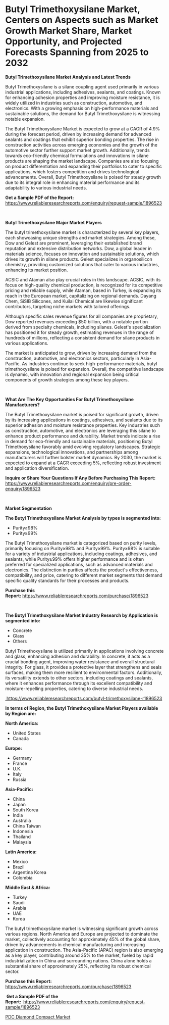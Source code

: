 <p><h1>Butyl Trimethoxysilane Market, Centers on Aspects such as Market Growth Market Share, Market Opportunity, and Projected Forecasts Spanning from 2025 to 2032</h1></p><p><strong>Butyl Trimethoxysilane Market Analysis and Latest Trends</strong></p>
<p><p>Butyl Trimethoxysilane is a silane coupling agent used primarily in various industrial applications, including adhesives, sealants, and coatings. Known for enhancing adhesion properties and improving moisture resistance, it is widely utilized in industries such as construction, automotive, and electronics. With a growing emphasis on high-performance materials and sustainable solutions, the demand for Butyl Trimethoxysilane is witnessing notable expansion.</p><p>The Butyl Trimethoxysilane Market is expected to grow at a CAGR of 4.9% during the forecast period, driven by increasing demand for advanced sealants and coatings that exhibit superior bonding properties. The rise in construction activities across emerging economies and the growth of the automotive sector further support market growth. Additionally, trends towards eco-friendly chemical formulations and innovations in silane products are shaping the market landscape. Companies are also focusing on product differentiation and expanding their portfolios to cater to specific applications, which fosters competition and drives technological advancements. Overall, Butyl Trimethoxysilane is poised for steady growth due to its integral role in enhancing material performance and its adaptability to various industrial needs.</p></p>
<p><strong>Get a Sample PDF of the Report:&nbsp;</strong> <a href="https://www.reliableresearchreports.com/enquiry/request-sample/1896523?utm_campaign=2746&utm_medium=2&utm_source=Github&utm_content=ia&utm_term=02032025&utm_id=butyl-trimethoxysilane">https://www.reliableresearchreports.com/enquiry/request-sample/1896523</a></p>
<p>&nbsp;</p>
<p><strong>Butyl Trimethoxysilane Major Market Players</strong></p>
<p><p>The butyl trimethoxysilane market is characterized by several key players, each showcasing unique strengths and market strategies. Among these, Dow and Gelest are prominent, leveraging their established brand reputation and extensive distribution networks. Dow, a global leader in materials science, focuses on innovation and sustainable solutions, which drives its growth in silane products. Gelest specializes in organosilicon chemistry, providing customized solutions that cater to various industries, enhancing its market position.</p><p>ACSIC and Ataman also play crucial roles in this landscape. ACSIC, with its focus on high-quality chemical production, is recognized for its competitive pricing and reliable supply, while Ataman, based in Turkey, is expanding its reach in the European market, capitalizing on regional demands. Dayang Chem, SiSIB Silicones, and Kuilai Chemical are likewise significant contributors, targeting niche markets with tailored offerings.</p><p>Although specific sales revenue figures for all companies are proprietary, Dow reported revenues exceeding $50 billion, with a notable portion derived from specialty chemicals, including silanes. Gelest's specialization has positioned it for steady growth, estimating revenues in the range of hundreds of millions, reflecting a consistent demand for silane products in various applications.</p><p>The market is anticipated to grow, driven by increasing demand from the construction, automotive, and electronics sectors, particularly in Asia-Pacific. As industries continue to seek high-performance materials, butyl trimethoxysilane is poised for expansion. Overall, the competitive landscape is dynamic, with innovation and regional expansion being critical components of growth strategies among these key players.</p></p>
<p>&nbsp;</p>
<p><strong>What Are The Key Opportunities For Butyl Trimethoxysilane Manufacturers?</strong></p>
<p><p>The Butyl Trimethoxysilane market is poised for significant growth, driven by its increasing applications in coatings, adhesives, and sealants due to its superior adhesion and moisture resistance properties. Key industries such as construction, automotive, and electronics are leveraging this silane to enhance product performance and durability. Market trends indicate a rise in demand for eco-friendly and sustainable materials, positioning Butyl Trimethoxysilane favorably amid evolving regulatory landscapes. Strategic expansions, technological innovations, and partnerships among manufacturers will further bolster market dynamics. By 2030, the market is expected to expand at a CAGR exceeding 5%, reflecting robust investment and application diversification.</p></p>
<p><strong>Inquire or Share Your Questions If Any Before Purchasing This Report:</strong> <a href="https://www.reliableresearchreports.com/enquiry/pre-order-enquiry/1896523?utm_campaign=2746&utm_medium=2&utm_source=Github&utm_content=ia&utm_term=02032025&utm_id=butyl-trimethoxysilane">https://www.reliableresearchreports.com/enquiry/pre-order-enquiry/1896523</a></p>
<p>&nbsp;</p>
<p><strong>Market Segmentation</strong></p>
<p><strong>The Butyl Trimethoxysilane Market Analysis by types is segmented into:</strong></p>
<p><ul><li>Purity≥98%</li><li>Purity≥99%</li></ul></p>
<p><p>The Butyl Trimethoxysilane market is categorized based on purity levels, primarily focusing on Purity≥98% and Purity≥99%. Purity≥98% is suitable for a variety of industrial applications, including coatings, adhesives, and sealants, while Purity≥99% offers higher performance and is often preferred for specialized applications, such as advanced materials and electronics. The distinction in purities affects the product's effectiveness, compatibility, and price, catering to different market segments that demand specific quality standards for their processes and products.</p></p>
<p><strong>Purchase this Report:&nbsp;</strong><a href="https://www.reliableresearchreports.com/purchase/1896523?utm_campaign=2746&utm_medium=2&utm_source=Github&utm_content=ia&utm_term=02032025&utm_id=butyl-trimethoxysilane">https://www.reliableresearchreports.com/purchase/1896523</a></p>
<p>&nbsp;</p>
<p><strong>The Butyl Trimethoxysilane Market Industry Research by Application is segmented into:</strong></p>
<p><ul><li>Concrete</li><li>Glass</li><li>Others</li></ul></p>
<p><p>Butyl Trimethoxysilane is utilized primarily in applications involving concrete and glass, enhancing adhesion and durability. In concrete, it acts as a crucial bonding agent, improving water resistance and overall structural integrity. For glass, it provides a protective layer that strengthens and seals surfaces, making them more resilient to environmental factors. Additionally, its versatility extends to other sectors, including coatings and sealants, where it enhances performance through its excellent compatibility and moisture-repelling properties, catering to diverse industrial needs.</p></p>
<p><a href="https://www.reliableresearchreports.com/butyl-trimethoxysilane-r1896523?utm_campaign=2746&utm_medium=2&utm_source=Github&utm_content=ia&utm_term=02032025&utm_id=butyl-trimethoxysilane">&nbsp;https://www.reliableresearchreports.com/butyl-trimethoxysilane-r1896523</a></p>
<p><strong>In terms of Region, the Butyl Trimethoxysilane Market Players available by Region are:</strong></p>
<p>
    <p> <strong> North America: </strong>
        <ul>
            <li>United States</li>
            <li>Canada</li>
        </ul>
        </p> 
    <p> <strong> Europe: </strong>
        <ul>
            <li>Germany</li>
            <li>France</li>
            <li>U.K.</li>
            <li>Italy</li>
            <li>Russia</li>
        </ul>
        </p> 
    <p> <strong> Asia-Pacific: </strong>
        <ul>
            <li>China</li>
            <li>Japan</li>
            <li>South Korea</li>
            <li>India</li>
            <li>Australia</li>
            <li>China Taiwan</li>
            <li>Indonesia</li>
            <li>Thailand</li>
            <li>Malaysia</li>
        </ul>
        </p> 
    <p> <strong> Latin America: </strong>
        <ul>
            <li>Mexico</li>
            <li>Brazil</li>
            <li>Argentina Korea</li>
            <li>Colombia</li>
        </ul>
        </p> 
    <p> <strong> Middle East & Africa: </strong>
        <ul>
            <li>Turkey</li>
            <li>Saudi</li>
            <li>Arabia</li>
            <li>UAE</li>
            <li>Korea</li>
        </ul>
    </p>
    </p>
<p><p>The butyl trimethoxysilane market is witnessing significant growth across various regions. North America and Europe are projected to dominate the market, collectively accounting for approximately 45% of the global share, driven by advancements in chemical manufacturing and increasing application in construction. The Asia-Pacific (APAC) region is also emerging as a key player, contributing around 35% to the market, fueled by rapid industrialization in China and surrounding nations. China alone holds a substantial share of approximately 25%, reflecting its robust chemical sector.</p></p>
<p><strong>Purchase this Report: </strong><a href="https://www.reliableresearchreports.com/purchase/1896523?utm_campaign=2746&utm_medium=2&utm_source=Github&utm_content=ia&utm_term=02032025&utm_id=butyl-trimethoxysilane">https://www.reliableresearchreports.com/purchase/1896523</a></p>
<p>&nbsp;<strong>Get a Sample PDF of the Report:&nbsp;&nbsp;</strong><a href="https://www.reliableresearchreports.com/enquiry/request-sample/1896523?utm_campaign=2746&utm_medium=2&utm_source=Github&utm_content=ia&utm_term=02032025&utm_id=butyl-trimethoxysilane">https://www.reliableresearchreports.com/enquiry/request-sample/1896523</a></p>
<p><strong></strong></p>
<p><p><a href="https://github.com/paljuhubeyde/Market-Research-Report-List-1/blob/main/pdc-diamond-compact-market.md?utm_campaign=2746&utm_medium=2&utm_source=Github&utm_content=ia&utm_term=02032025&utm_id=butyl-trimethoxysilane">PDC Diamond Compact Market</a></p></p>